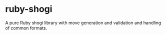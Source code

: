 # ruby-shogi
A pure Ruby shogi library with move generation and validation and handling of common formats. 
